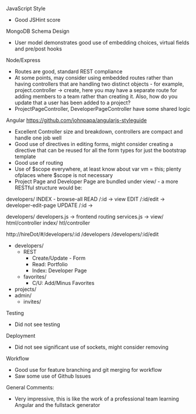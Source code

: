 JavaScript Style
- Good JSHint score

MongoDB Schema Design
- User model demonstrates good use of embedding choices, virtual fields and pre/post hooks

Node/Express
- Routes are good, standard REST compliance
- At some points, may consider using embedded routes rather than having controllers that are handling two distinct objects - for example, project.controller -> create, here you may have a separate route for adding members to a team rather than creating it.  Also, how do you update that a user has been added to a project?
- ProjectPageController, DeveloperPageController have some shared logic

Angular
https://github.com/johnpapa/angularjs-styleguide
- Excellent Controller size and breakdown, controllers are compact and handle one job well
- Good use of directives in editing forms, might consider creating a directive that can be reused for all the form types for just the bootstrap template
- Good use of routing
- Use of $scope everywhere, at least know about var vm = this; plenty ofplaces where $scope is not necessary
- Project Page and Developer Page are bundled under view/ - a more RESTful structure would be: 

developers/
    INDEX - browse-all
    READ /:id -> view
    EDIT /:id/edit -> developer-edit-page
    UPDATE /:id -> 

developers/
    developers.js -> frontend routing
    services.js -> 
    view/
        html/controller
    index/
        htl/controller

http://hireDot/#/developers/:id
                /developers
                /developers/:id/edit
                

- developers/
    + REST
        * Create/Update - Form
        * Read: Portfolio
        * Index: Developer Page
    + favorites/
        * C/U: Add/Minus Favorites
- projects/
- admin/
    + invites/

Testing
- Did not see testing

Deployment
- Did not see significant use of sockets, might consider removing

Workflow
- Good use for feature branching and git merging for workflow
- Saw some use of Github Issues

General Comments:
- Very impressive, this is like the work of a professional team learning Angular and the fullstack generator
